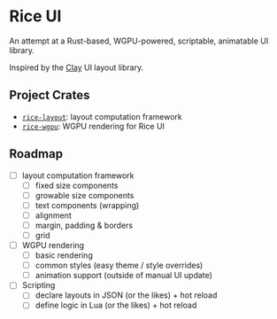 # Rice UI

An attempt at a Rust-based, WGPU-powered, scriptable, animatable UI library.

Inspired by the [Clay](https://github.com/nicbarker/clay) UI layout library.

## Project Crates

- [`rice-layout`](./rice-layout): layout computation framework
- [`rice-wgpu`](./rice-wgpu): WGPU rendering for Rice UI

## Roadmap

- [ ] layout computation framework
  - [ ] fixed size components
  - [ ] growable size components
  - [ ] text components (wrapping)
  - [ ] alignment
  - [ ] margin, padding & borders
  - [ ] grid
- [ ] WGPU rendering
  - [ ] basic rendering
  - [ ] common styles (easy theme / style overrides)
  - [ ] animation support (outside of manual UI update)
- [ ] Scripting
  - [ ] declare layouts in JSON (or the likes) + hot reload
  - [ ] define logic in Lua (or the likes) + hot reload
